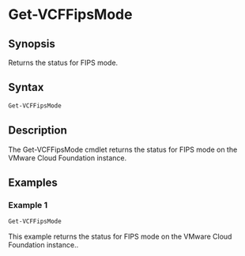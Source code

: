 # Get-VCFFipsMode

## Synopsis

Returns the status for FIPS mode.

## Syntax

```powershell
Get-VCFFipsMode
```

## Description

The Get-VCFFipsMode cmdlet returns the status for FIPS mode on the VMware Cloud Foundation instance.

## Examples

### Example 1

```powershell
Get-VCFFipsMode
```

This example returns the status for FIPS mode on the VMware Cloud Foundation instance..
